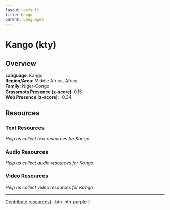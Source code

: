 ```yaml
---
layout: default
title: Kango
parent: Languages
---
```


# Kango (kty)

## Overview

**Language**: Kango  
**Region/Area**: Middle Africa, Africa  
**Family**: Niger-Congo  
**Grassroots Presence (z-score)**: 0.15  
**Web Presence (z-score)**: -0.34  

## Resources

### Text Resources
*Help us collect text resources for Kango*

### Audio Resources
*Help us collect audio resources for Kango*

### Video Resources
*Help us collect video resources for Kango*

---

[Contribute resources](https://forms.office.com/e/1SfLJx3u1r){: .btn .btn-purple }
